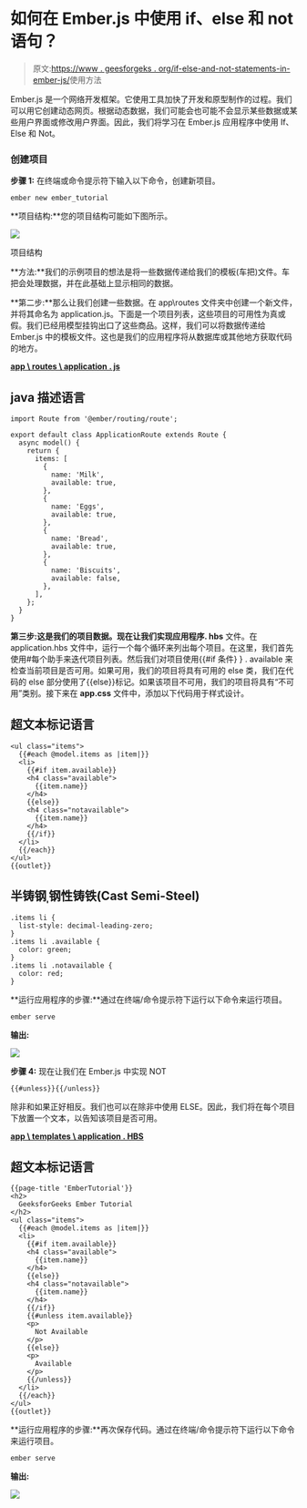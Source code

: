 # 如何在 Ember.js 中使用 if、else 和 not 语句？

> 原文:[https://www . geesforgeks . org/if-else-and-not-statements-in-ember-js/](https://www.geeksforgeeks.org/how-to-use-if-else-and-not-statements-in-ember-js/)使用方法

Ember.js 是一个网络开发框架。它使用工具加快了开发和原型制作的过程。我们可以用它创建动态网页。根据动态数据，我们可能会也可能不会显示某些数据或某些用户界面或修改用户界面。因此，我们将学习在 Ember.js 应用程序中使用 If、Else 和 Not。

### 创建项目

**步骤 1:** 在终端或命令提示符下输入以下命令，创建新项目。

```
ember new ember_tutorial
```

**项目结构:**您的项目结构可能如下图所示。

![](img/b3aba2109c6e9d1df9f50a29b863d19d.png)

项目结构

**方法:**我们的示例项目的想法是将一些数据传递给我们的模板(车把)文件。车把会处理数据，并在此基础上显示相同的数据。

**第二步:**那么让我们创建一些数据。在 app\routes 文件夹中创建一个新文件，并将其命名为 application.js。下面是一个项目列表，这些项目的可用性为真或假。我们已经用模型挂钩出口了这些商品。这样，我们可以将数据传递给 Ember.js 中的模板文件。这也是我们的应用程序将从数据库或其他地方获取代码的地方。

**<u>app \ routes \ application . js</u>**

## java 描述语言

```
import Route from '@ember/routing/route';

export default class ApplicationRoute extends Route {
  async model() {
    return {
      items: [
        {
          name: 'Milk',
          available: true,
        },
        {
          name: 'Eggs',
          available: true,
        },
        {
          name: 'Bread',
          available: true,
        },
        {
          name: 'Biscuits',
          available: false,
        },
      ],
    };
  }
}
```

**第三步:**这是我们的项目数据。现在让我们实现**应用程序. hbs** 文件。在 application.hbs 文件中，运行一个每个循环来列出每个项目。在这里，我们首先使用#每个助手来迭代项目列表。然后我们对项目使用{{#if 条件} } . available 来检查当前项目是否可用。如果可用，我们的项目将具有可用的 else 类，我们在代码的 else 部分使用了{{else}}标记。如果该项目不可用，我们的项目将具有“不可用”类别。接下来在 **app.css** 文件中，添加以下代码用于样式设计。

## 超文本标记语言

```
<ul class="items">
  {{#each @model.items as |item|}}
  <li>
    {{#if item.available}}
    <h4 class="available">
      {{item.name}}
    </h4>
    {{else}}
    <h4 class="notavailable">
      {{item.name}}
    </h4>
    {{/if}}
  </li>
  {{/each}}
</ul>
{{outlet}}
```

## 半铸钢ˌ钢性铸铁(Cast Semi-Steel)

```
.items li {
  list-style: decimal-leading-zero;
}
.items li .available {
  color: green;
}
.items li .notavailable {
  color: red;
}
```

**运行应用程序的步骤:**通过在终端/命令提示符下运行以下命令来运行项目。

```
ember serve
```

**输出:**

![](img/2185b34d7a3e94b6a577dbc0202b4ce4.png)

**步骤 4:** 现在让我们在 Ember.js 中实现 NOT

```
{{#unless}}{{/unless}}
```

除非和如果正好相反。我们也可以在除非中使用 ELSE。因此，我们将在每个项目下放置一个文本，以告知该项目是否可用。

**<u>app \ templates \ application . HBS</u>**

## 超文本标记语言

```
{{page-title 'EmberTutorial'}}
<h2>
  GeeksforGeeks Ember Tutorial
</h2>
<ul class="items">
  {{#each @model.items as |item|}}
  <li>
    {{#if item.available}}
    <h4 class="available">
      {{item.name}}
    </h4>
    {{else}}
    <h4 class="notavailable">
      {{item.name}}
    </h4>
    {{/if}}
    {{#unless item.available}}
    <p>
      Not Available
    </p>
    {{else}}
    <p>
      Available
    </p>
    {{/unless}}
  </li>
  {{/each}}
</ul>
{{outlet}}
```

**运行应用程序的步骤:**再次保存代码。通过在终端/命令提示符下运行以下命令来运行项目。

```
ember serve
```

**输出:**

![](img/6c32b40c9d42b81e459e867ee122fd33.png)